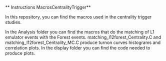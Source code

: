 ** Instructions MacrosCentralityTrigger**

In this repository, you can find the macros used in the centrality trigger studies.

In the Analysis folder you can find the macros that do the matching of L1 emulator events with 
the Forest events. 
matching_l12forest_Centrality.C and matching_l12forest_Centrality_MC.C produce turnon curves histograms 
and correlation plots. In the display folder you can find the code needed to produce plots.
